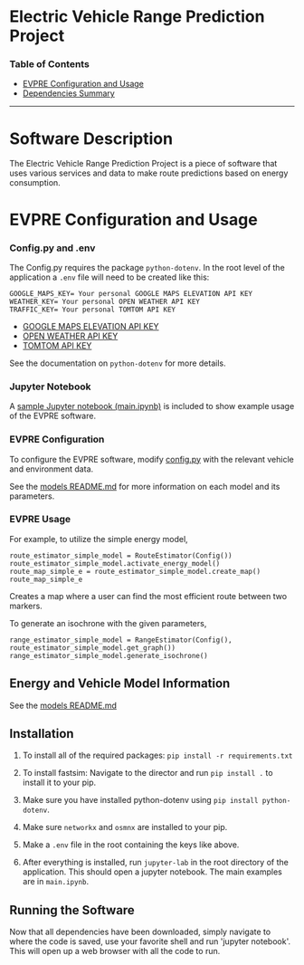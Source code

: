 # Electric Vehicle Range Prediction Project
### Table of Contents

- [EVPRE Configuration and Usage](#EVPRE-Configuration-and-Usage)
- [Dependencies Summary](https://github.com/DIRECTLab/EVPRE/blob/development/docs/Dependencies.md)
---

# Software Description
The Electric Vehicle Range Prediction Project is a piece of software that uses various services and data to make route predictions based on energy consumption.


# EVPRE Configuration and Usage

### Config.py and .env
The Config.py requires the package `python-dotenv`. In the root level of the application a `.env` file will need to be created like this:
```
GOOGLE_MAPS_KEY= Your personal GOOGLE MAPS ELEVATION API KEY
WEATHER_KEY= Your personal OPEN WEATHER API KEY
TRAFFIC_KEY= Your personal TOMTOM API KEY

```
- [GOOGLE MAPS ELEVATION API KEY](https://developers.google.com/maps/documentation/elevation/get-api-key)
- [OPEN WEATHER API KEY](https://openweathermap.org/current)
- [TOMTOM API KEY](https://developer.tomtom.com/traffic-api/documentation/product-information/introduction)

See the documentation on `python-dotenv` for more details.

### Jupyter Notebook

A [sample Jupyter notebook (main.ipynb)](main.ipynb) is included to show example usage of the EVPRE software.

### EVPRE Configuration

To configure the EVPRE software, modify [config.py](config.py) with the relevant vehicle and environment data.

See the [models README.md](route_estimator/models/README.md) for more information on each model and its parameters.

### EVPRE Usage

For example, to utilize the simple energy model,

```
route_estimator_simple_model = RouteEstimator(Config())
route_estimator_simple_model.activate_energy_model()
route_map_simple_e = route_estimator_simple_model.create_map()
route_map_simple_e
```

Creates a map where a user can find the most efficient route between two markers.

To generate an isochrone with the given parameters,

```
range_estimator_simple_model = RangeEstimator(Config(), route_estimator_simple_model.get_graph())
range_estimator_simple_model.generate_isochrone()
```

## Energy and Vehicle Model Information
See the [models README.md](route_estimator/models/README.md)

## Installation

1. To install all of the required packages:
`pip install -r requirements.txt`

2. To install fastsim:
Navigate to the director and run `pip install .` to install it to your pip.

3. Make sure you have installed python-dotenv using `pip install python-dotenv`.

4. Make sure `networkx` and `osmnx` are installed to your pip. 

5. Make a `.env` file in the root containing the keys like above. 

6. After everything is installed, run `jupyter-lab` in the root directory of the application. This should open a jupyter notebook. The main examples are in `main.ipynb`.


## Running the Software
Now that all dependencies have been downloaded, simply navigate to where the code is saved, use your favorite shell and run 'jupyter notebook'.  This will open up a web browser with all the code to run.
